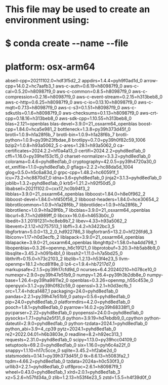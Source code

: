 # This file may be used to create an environment using:
# $ conda create --name <env> --file <this file>
# platform: osx-arm64
abseil-cpp=20211102.0=hdf3f5d2_2
appdirs=1.4.4=pyh9f0ad1d_0
arrow-cpp=14.0.2=hc7aafb3_1
aws-c-auth=0.6.19=h80987f9_0
aws-c-cal=0.5.20=h80987f9_0
aws-c-common=0.8.5=h80987f9_0
aws-c-compression=0.2.16=h80987f9_0
aws-c-event-stream=0.2.15=h313beb8_0
aws-c-http=0.6.25=h80987f9_0
aws-c-io=0.13.10=h80987f9_0
aws-c-mqtt=0.7.13=h80987f9_0
aws-c-s3=0.1.51=h80987f9_0
aws-c-sdkutils=0.1.6=h80987f9_0
aws-checksums=0.1.13=h80987f9_0
aws-crt-cpp=0.18.16=h313beb8_0
aws-sdk-cpp=1.10.55=h313beb8_0
blas=2.121=openblas
blas-devel=3.9.0=21_osxarm64_openblas
boost-cpp=1.84.0=hca5e981_2
bottleneck=1.3.8=py39h373d45f_0
brotli=1.0.9=h1a28f6b_7
brotli-bin=1.0.9=h1a28f6b_7
brotli-python=1.0.9=py39h23fbdae_8
brotlipy=0.7.0=py39h0f82c59_1006
bzip2=1.0.8=h93a5062_5
c-ares=1.28.1=h93a5062_0
ca-certificates=2024.2.2=hf0a4a13_0
certifi=2024.2.2=pyhd8ed1ab_0
cffi=1.16.0=py39he153c15_0
charset-normalizer=3.3.2=pyhd8ed1ab_0
colorama=0.4.6=pyhd8ed1ab_0
cryptography=42.0.5=py39h4720a30_0
et_xmlfile=1.1.0=pyhd8ed1ab_0
gflags=2.2.2=hc88da5d_1004
glog=0.5.0=h5c6a83d_0
grpc-cpp=1.48.2=hc60591f_1
icu=73.2=hc8870d7_0
idna=3.6=pyhd8ed1ab_0
jinja2=3.1.3=pyhd8ed1ab_0
joblib=1.3.2=pyhd8ed1ab_0
krb5=1.21.2=h92f50d5_0
libabseil=20211102.0=cxx17_hc0b94f3_2
libblas=3.9.0=21_osxarm64_openblas
libboost=1.84.0=h8e0f962_2
libboost-devel=1.84.0=hf450f58_2
libboost-headers=1.84.0=hce30654_2
libbrotlicommon=1.0.9=h1a28f6b_7
libbrotlidec=1.0.9=h1a28f6b_7
libbrotlienc=1.0.9=h1a28f6b_7
libcblas=3.9.0=21_osxarm64_openblas
libcurl=8.7.1=h2d989ff_0
libcxx=16.0.6=h4653b0c_0
libedit=3.1.20191231=hc8eb9b7_2
libev=4.33=h93a5062_2
libevent=2.1.12=h2757513_1
libffi=3.4.2=h3422bc3_5
libgfortran=5.0.0=13_2_0_hd922786_3
libgfortran5=13.2.0=hf226fd6_3
libiconv=1.17=h0d3ecfb_2
liblapack=3.9.0=21_osxarm64_openblas
liblapacke=3.9.0=21_osxarm64_openblas
libnghttp2=1.58.0=ha4dd798_1
libopenblas=0.3.26=openmp_h6c19121_0
libprotobuf=3.20.3=hb5ab8b9_0
libsqlite=3.45.2=h091b4b1_0
libssh2=1.11.0=h7a5bd25_0
libthrift=0.15.0=h73c2103_2
libzlib=1.2.13=h53f4e23_5
llvm-openmp=18.1.2=hcd81f8e_0
lz4-c=1.9.4=hb7217d7_0
markupsafe=2.1.5=py39h17cfd9d_0
ncurses=6.4.20240210=h078ce10_0
numexpr=2.9.0=py39h47e51b9_0
numpy=1.26.4=py39h3b2db8e_0
numpy-base=1.26.4=py39ha9811e2_0
openblas=0.3.26=openmp_h55c453e_0
openpyxl=3.1.2=py39h0f82c59_0
openssl=3.2.1=h0d3ecfb_1
orc=1.7.4=hdca1487_1
packaging=24.0=pyhd8ed1ab_0
pandas=2.2.1=py39h47e51b9_0
patsy=0.5.6=pyhd8ed1ab_0
pip=24.0=pyhd8ed1ab_0
platformdirs=4.2.0=pyhd8ed1ab_0
pooch=1.8.1=pyhd8ed1ab_0
pyarrow=14.0.2=py39h68338f1_0
pycparser=2.22=pyhd8ed1ab_0
pyopenssl=24.0.0=pyhd8ed1ab_0
pysocks=1.7.1=pyha2e5f31_6
python=3.9.19=hd7ebdb9_0_cpython
python-dateutil=2.9.0=pyhd8ed1ab_0
python-tzdata=2024.1=pyhd8ed1ab_0
python_abi=3.9=4_cp39
pytz=2024.1=pyhd8ed1ab_0
re2=2022.04.01=h6b3803e_0
readline=8.2=h92ec313_1
requests=2.31.0=pyhd8ed1ab_0
scipy=1.13.0=py39hcc04109_0
setuptools=69.2.0=pyhd8ed1ab_0
six=1.16.0=pyh6c4a22f_0
snappy=1.1.10=h17c5cce_0
sqlite=3.45.2=hf2abe2d_0
statsmodels=0.14.1=py39h373d45f_0
tk=8.6.13=h5083fa2_1
tqdm=4.66.2=pyhd8ed1ab_0
tzdata=2024a=h0c530f3_0
urllib3=2.2.1=pyhd8ed1ab_0
utf8proc=2.6.1=h80987f9_1
wheel=0.43.0=pyhd8ed1ab_1
xlrd=2.0.1=pyhd8ed1ab_3
xz=5.2.6=h57fd34a_0
zlib=1.2.13=h53f4e23_5
zstd=1.5.5=h4f39d0f_0
